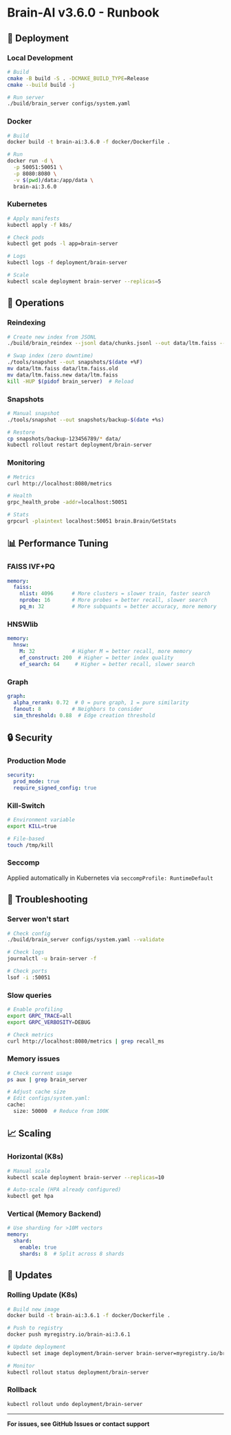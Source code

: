 # Brain-AI v3.6.0 - Runbook

## 🚀 Deployment

### Local Development

```bash
# Build
cmake -B build -S . -DCMAKE_BUILD_TYPE=Release
cmake --build build -j

# Run server
./build/brain_server configs/system.yaml
```

### Docker

```bash
# Build
docker build -t brain-ai:3.6.0 -f docker/Dockerfile .

# Run
docker run -d \
  -p 50051:50051 \
  -p 8080:8080 \
  -v $(pwd)/data:/app/data \
  brain-ai:3.6.0
```

### Kubernetes

```bash
# Apply manifests
kubectl apply -f k8s/

# Check pods
kubectl get pods -l app=brain-server

# Logs
kubectl logs -f deployment/brain-server

# Scale
kubectl scale deployment brain-server --replicas=5
```

## 🔧 Operations

### Reindexing

```bash
# Create new index from JSONL
./build/brain_reindex --jsonl data/chunks.jsonl --out data/ltm.faiss --dim 384

# Swap index (zero downtime)
./tools/snapshot --out snapshots/$(date +%F)
mv data/ltm.faiss data/ltm.faiss.old
mv data/ltm.faiss.new data/ltm.faiss
kill -HUP $(pidof brain_server)  # Reload
```

### Snapshots

```bash
# Manual snapshot
./tools/snapshot --out snapshots/backup-$(date +%s)

# Restore
cp snapshots/backup-123456789/* data/
kubectl rollout restart deployment/brain-server
```

### Monitoring

```bash
# Metrics
curl http://localhost:8080/metrics

# Health
grpc_health_probe -addr=localhost:50051

# Stats
grpcurl -plaintext localhost:50051 brain.Brain/GetStats
```

## 📊 Performance Tuning

### FAISS IVF+PQ

```yaml
memory:
  faiss:
    nlist: 4096      # More clusters = slower train, faster search
    nprobe: 16       # More probes = better recall, slower search
    pq_m: 32         # More subquants = better accuracy, more memory
```

### HNSWlib

```yaml
memory:
  hnsw:
    M: 32            # Higher M = better recall, more memory
    ef_construct: 200  # Higher = better index quality
    ef_search: 64     # Higher = better recall, slower search
```

### Graph

```yaml
graph:
  alpha_rerank: 0.72  # 0 = pure graph, 1 = pure similarity
  fanout: 8          # Neighbors to consider
  sim_threshold: 0.88  # Edge creation threshold
```

## 🔒 Security

### Production Mode

```yaml
security:
  prod_mode: true
  require_signed_config: true
```

### Kill-Switch

```bash
# Environment variable
export KILL=true

# File-based
touch /tmp/kill
```

### Seccomp

Applied automatically in Kubernetes via `seccompProfile: RuntimeDefault`

## 🐛 Troubleshooting

### Server won't start

```bash
# Check config
./build/brain_server configs/system.yaml --validate

# Check logs
journalctl -u brain-server -f

# Check ports
lsof -i :50051
```

### Slow queries

```bash
# Enable profiling
export GRPC_TRACE=all
export GRPC_VERBOSITY=DEBUG

# Check metrics
curl http://localhost:8080/metrics | grep recall_ms
```

### Memory issues

```bash
# Check current usage
ps aux | grep brain_server

# Adjust cache size
# Edit configs/system.yaml:
cache:
  size: 50000  # Reduce from 100K
```

## 📈 Scaling

### Horizontal (K8s)

```bash
# Manual scale
kubectl scale deployment brain-server --replicas=10

# Auto-scale (HPA already configured)
kubectl get hpa
```

### Vertical (Memory Backend)

```yaml
# Use sharding for >10M vectors
memory:
  shard:
    enable: true
    shards: 8  # Split across 8 shards
```

## 🔄 Updates

### Rolling Update (K8s)

```bash
# Build new image
docker build -t brain-ai:3.6.1 -f docker/Dockerfile .

# Push to registry
docker push myregistry.io/brain-ai:3.6.1

# Update deployment
kubectl set image deployment/brain-server brain-server=myregistry.io/brain-ai:3.6.1

# Monitor
kubectl rollout status deployment/brain-server
```

### Rollback

```bash
kubectl rollout undo deployment/brain-server
```

---

**For issues, see GitHub Issues or contact support**

